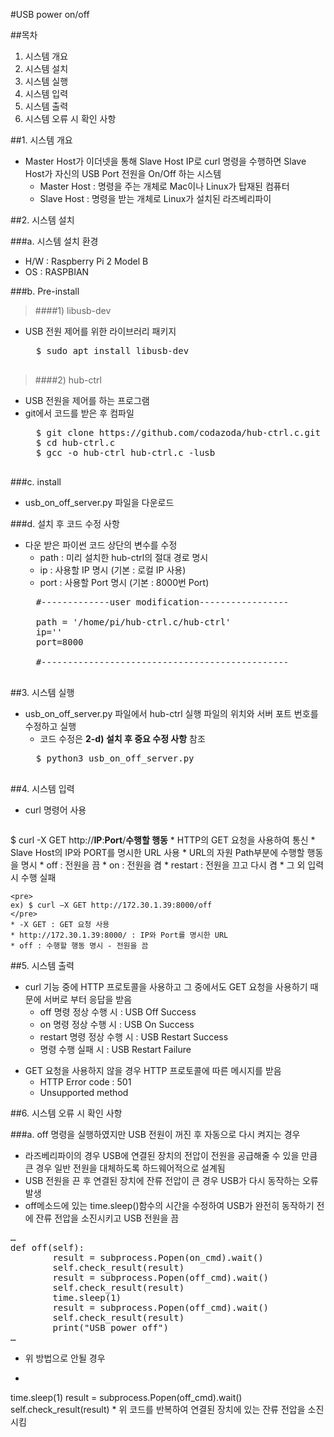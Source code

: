 #USB power on/off

##목차
1. 시스템 개요
2. 시스템 설치
3. 시스템 실행
4. 시스템 입력
5. 시스템 출력
6. 시스템 오류 시 확인 사항


##1. 시스템 개요
* Master Host가 이더넷을 통해 Slave Host IP로 curl 명령을 수행하면 Slave Host가 자신의 USB Port 전원을 On/Off 하는 시스템
	- Master Host : 명령을 주는 개체로 Mac이나 Linux가 탑재된 컴퓨터
	- Slave Host : 명령을 받는 개체로 Linux가 설치된 라즈베리파이


##2. 시스템 설치

###a. 시스템 설치 환경
* H/W : Raspberry Pi 2 Model B
* OS : RASPBIAN


###b. Pre-install

>####1) libusb-dev
* USB 전원 제어를 위한 라이브러리 패키지
	<pre>
	$ sudo apt install libusb-dev
	</pre>

>####2) hub-ctrl
* USB 전원을 제어를 하는 프로그램
* git에서 코드를 받은 후 컴파일
	<pre>
	$ git clone https://github.com/codazoda/hub-ctrl.c.git 
	$ cd hub-ctrl.c
	$ gcc -o hub-ctrl hub-ctrl.c -lusb
	</pre>

###c. install
* usb\_on\_off\_server.py 파일을 다운로드


###d. 설치 후 코드 수정 사항
* 다운 받은 파이썬 코드 상단의 변수를 수정
	* path : 미리 설치한 hub-ctrl의 절대 경로 명시
	* ip : 사용할 IP 명시 (기본 : 로컬 IP 사용)
	* port : 사용할 Port 명시 (기본 : 8000번 Port)
	<pre>
	#-------------user modification-----------------

	path = '/home/pi/hub-ctrl.c/hub-ctrl'
	ip=''
	port=8000

	#-----------------------------------------------
	</pre>

##3. 시스템 실행
* usb\_on\_off\_server.py 파일에서 hub-ctrl 실행 파일의 위치와 서버 포트 번호를 수정하고 실행
	- 코드 수정은 __2-d) 설치 후 중요 수정 사항__ 참조
	<pre>
	$ python3 usb_on_off_server.py
	</pre>

##4. 시스템 입력
* curl 명령어 사용
	<pre>
$ curl -X GET http://<strong>IP</strong>:<strong>Port</strong>/<strong>수행할 행동</strong>
	</pre>
	* HTTP의 GET 요청을 사용하여 통신
	* Slave Host의 IP와 PORT를 명시한 URL 사용
	* URL의 자원 Path부분에 수행할 행동을 명시
		* off : 전원을 끔
		* on : 전원을 켬
		* restart : 전원을 끄고 다시 켬
		* 그 외 입력 시 수행 실패

	<pre>
	ex) $ curl –X GET http://172.30.1.39:8000/off
	</pre>
	* -X GET : GET 요청 사용
	* http://172.30.1.39:8000/ : IP와 Port를 명시한 URL
	* off : 수행할 행동 명시 - 전원을 끔
		


##5. 시스템 출력
* curl 기능 중에 HTTP 프로토콜을 사용하고 그 중에서도 GET 요청을 사용하기 때문에 서버로 부터 응답을 받음
	* off 명령 정상 수행 시 : USB Off Success
	* on 명령 정상 수행 시 : USB On Success
	* restart 명령 정상 수행 시 : USB Restart Success
	* 명령 수행 실패 시 : USB Restart Failure
	
>

* GET 요청을 사용하지 않을 경우 HTTP 프로토콜에 따른 메시지를 받음
	* HTTP Error code : 501 
	* Unsupported method

##6. 시스템 오류 시 확인 사항

###a. off 명령을 실행하였지만  USB 전원이 꺼진 후 자동으로 다시 켜지는 경우
* 라즈베리파이의 경우 USB에 연결된 장치의 전압이 전원을 공급해줄 수 있을 만큼 큰 경우 일반 전원을 대체하도록 하드웨어적으로 설계됨
* USB 전원을 끈 후 연결된 장치에 잔류 전압이 큰 경우 USB가 다시 동작하는 오류 발생
* off메소드에 있는 time.sleep()함수의 시간을 수정하여 USB가 완전히 동작하기 전에 잔류 전압을 소진시키고 USB 전원을 끔
<pre>
…
def off(self):
        result = subprocess.Popen(on_cmd).wait()
        self.check_result(result)
        result = subprocess.Popen(off_cmd).wait()
        self.check_result(result)
        time.sleep(1)
        result = subprocess.Popen(off_cmd).wait()
        self.check_result(result)
        print("USB power off")
…
</pre>
* 위 방법으로 안될 경우
* <pre>
time.sleep(1)
result = subprocess.Popen(off_cmd).wait()
self.check_result(result)
</pre>
	* 위 코드를 반복하여 연결된 장치에 있는 잔류 전압을 소진 시킴